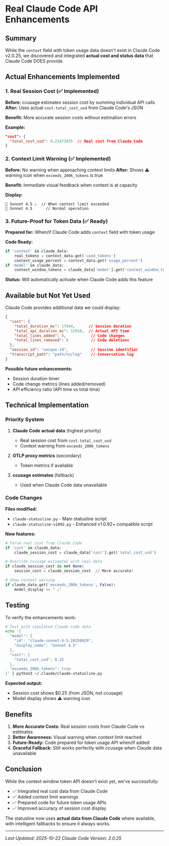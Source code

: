 # Real Claude Code API Enhancements

## Summary

While the `context` field with token usage data doesn't exist in Claude Code v2.0.25, we discovered and integrated **actual cost and status data** that Claude Code DOES provide.

## Actual Enhancements Implemented

### 1. Real Session Cost (✅ Implemented)

**Before:** ccusage estimates session cost by summing individual API calls
**After:** Uses actual `cost.total_cost_usd` from Claude Code's JSON

**Benefit:** More accurate session costs without estimation errors

**Example:**
```json
"cost": {
  "total_cost_usd": 0.22473835  // Real cost from Claude Code
}
```

### 2. Context Limit Warning (✅ Implemented)

**Before:** No warning when approaching context limits
**After:** Shows ⚠️ warning icon when `exceeds_200k_tokens` is true

**Benefit:** Immediate visual feedback when context is at capacity

**Display:**
```
🤖 Sonnet 4.5 ⚠️  // When context limit exceeded
🤖 Sonnet 4.5      // Normal operation
```

### 3. Future-Proof for Token Data (✅ Ready)

**Prepared for:** When/if Claude Code adds `context` field with token usage

**Code Ready:**
```python
if 'context' in claude_data:
    real_tokens = context_data.get('used_tokens')
    context_usage_percent = context_data.get('usage_percent')
if 'model' in claude_data:
    context_window_tokens = claude_data['model'].get('context_window_tokens')
```

**Status:** Will automatically activate when Claude Code adds this feature

## Available but Not Yet Used

Claude Code provides additional data we could display:

```json
{
  "cost": {
    "total_duration_ms": 17944,      // Session duration
    "total_api_duration_ms": 12916,  // Actual API time
    "total_lines_added": 0,           // Code changes
    "total_lines_removed": 0          // Code deletions
  },
  "session_id": "unique-id",          // Session identifier
  "transcript_path": "path/to/log"    // Conversation log
}
```

**Possible future enhancements:**
- Session duration timer
- Code change metrics (lines added/removed)
- API efficiency ratio (API time vs total time)

## Technical Implementation

### Priority System

1. **Claude Code actual data** (highest priority)
   - Real session cost from `cost.total_cost_usd`
   - Context warning from `exceeds_200k_tokens`

2. **OTLP proxy metrics** (secondary)
   - Token metrics if available

3. **ccusage estimates** (fallback)
   - Used when Claude Code data unavailable

### Code Changes

**Files modified:**
- `claude-statusline.py` - Main statusline script
- `claude-statusline-v1092.py` - Enhanced v1.0.92+ compatible script

**New features:**
```python
# Parse real cost from Claude Code
if 'cost' in claude_data:
    claude_session_cost = claude_data['cost'].get('total_cost_usd')

# Override ccusage estimates with real data
if claude_session_cost is not None:
    session_cost = claude_session_cost  // More accurate!

# Show context warning
if claude_data.get('exceeds_200k_tokens', False):
    model_display += " ⚠️"
```

## Testing

To verify the enhancements work:

```bash
# Test with simulated Claude Code data
echo '{
  "model": {
    "id": "claude-sonnet-4-5-20250929",
    "display_name": "Sonnet 4.5"
  },
  "cost": {
    "total_cost_usd": 0.25
  },
  "exceeds_200k_tokens": true
}' | python3 ~/.claude/claude-statusline.py
```

**Expected output:**
- Session cost shows $0.25 (from JSON, not ccusage)
- Model display shows ⚠️ warning icon

## Benefits

1. **More Accurate Costs:** Real session costs from Claude Code vs estimates
2. **Better Awareness:** Visual warning when context limit reached
3. **Future-Ready:** Code prepared for token usage API when/if added
4. **Graceful Fallback:** Still works perfectly with ccusage when Claude data unavailable

## Conclusion

While the context window token API doesn't exist yet, we've successfully:
- ✅ Integrated real cost data from Claude Code
- ✅ Added context limit warnings
- ✅ Prepared code for future token usage APIs
- ✅ Improved accuracy of session cost display

The statusline now uses **actual data from Claude Code** where available, with intelligent fallbacks to ensure it always works.

---
*Last Updated: 2025-10-22*
*Claude Code Version: 2.0.25*
